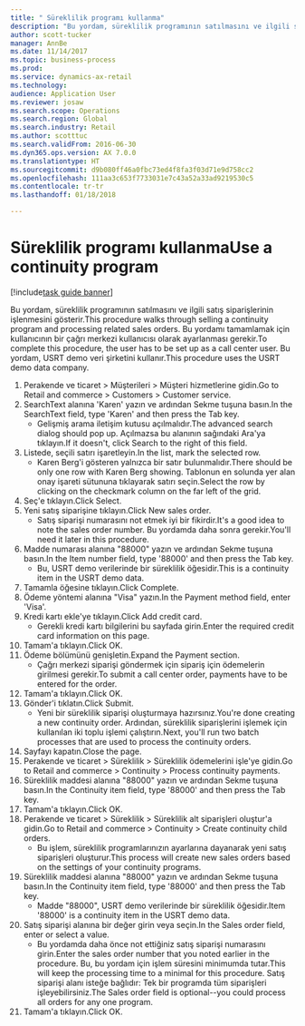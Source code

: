 ```yaml
--- 
title: " Süreklilik programı kullanma"
description: "Bu yordam, süreklilik programının satılmasını ve ilgili satış siparişlerinin işlenmesini gösterir."
author: scott-tucker
manager: AnnBe
ms.date: 11/14/2017
ms.topic: business-process
ms.prod: 
ms.service: dynamics-ax-retail
ms.technology: 
audience: Application User
ms.reviewer: josaw
ms.search.scope: Operations
ms.search.region: Global
ms.search.industry: Retail
ms.author: scotttuc
ms.search.validFrom: 2016-06-30
ms.dyn365.ops.version: AX 7.0.0
ms.translationtype: HT
ms.sourcegitcommit: d9b080ff46a0fbc73ed4f8fa3f03d71e9d758cc2
ms.openlocfilehash: 111aa3c653f7733031e7c43a52a33ad9219530c5
ms.contentlocale: tr-tr
ms.lasthandoff: 01/18/2018

---
```

# <a name="use-a-continuity-program"></a><span data-ttu-id="2352b-103"> Süreklilik programı kullanma</span><span class="sxs-lookup"><span data-stu-id="2352b-103">Use a continuity program</span></span>

[!include[task guide banner](../includes/task-guide-banner.md)]

<span data-ttu-id="2352b-104">Bu yordam, süreklilik programının satılmasını ve ilgili satış siparişlerinin işlenmesini gösterir.</span><span class="sxs-lookup"><span data-stu-id="2352b-104">This procedure walks through selling a continuity program and processing related sales orders.</span></span> <span data-ttu-id="2352b-105">Bu yordamı tamamlamak için kullanıcının bir çağrı merkezi kullanıcısı olarak ayarlanması gerekir.</span><span class="sxs-lookup"><span data-stu-id="2352b-105">To complete this procedure, the user has to be set up as a call center user.</span></span> <span data-ttu-id="2352b-106">Bu yordam, USRT demo veri şirketini kullanır.</span><span class="sxs-lookup"><span data-stu-id="2352b-106">This procedure uses the USRT demo data company.</span></span>

1. <span data-ttu-id="2352b-107">Perakende ve ticaret > Müşterileri > Müşteri hizmetlerine gidin.</span><span class="sxs-lookup"><span data-stu-id="2352b-107">Go to Retail and commerce > Customers > Customer service.</span></span>
2. <span data-ttu-id="2352b-108">SearchText alanına 'Karen' yazın ve ardından Sekme tuşuna basın.</span><span class="sxs-lookup"><span data-stu-id="2352b-108">In the SearchText field, type 'Karen' and then press the Tab key.</span></span>
    * <span data-ttu-id="2352b-109">Gelişmiş arama iletişim kutusu açılmalıdır.</span><span class="sxs-lookup"><span data-stu-id="2352b-109">The advanced search dialog should pop up.</span></span> <span data-ttu-id="2352b-110">Açılmazsa bu alanının sağındaki Ara'ya tıklayın.</span><span class="sxs-lookup"><span data-stu-id="2352b-110">If it doesn't, click Search to the right of this field.</span></span>  
3. <span data-ttu-id="2352b-111">Listede, seçili satırı işaretleyin.</span><span class="sxs-lookup"><span data-stu-id="2352b-111">In the list, mark the selected row.</span></span>
    * <span data-ttu-id="2352b-112">Karen Berg'i gösteren yalnızca bir satır bulunmalıdır.</span><span class="sxs-lookup"><span data-stu-id="2352b-112">There should be only one row with Karen Berg showing.</span></span> <span data-ttu-id="2352b-113">Tablonun en solunda yer alan onay işareti sütununa tıklayarak satırı seçin.</span><span class="sxs-lookup"><span data-stu-id="2352b-113">Select the row by clicking on the checkmark column on the far left of the grid.</span></span>  
4. <span data-ttu-id="2352b-114">Seç'e tıklayın.</span><span class="sxs-lookup"><span data-stu-id="2352b-114">Click Select.</span></span>
5. <span data-ttu-id="2352b-115">Yeni satış siparişine tıklayın.</span><span class="sxs-lookup"><span data-stu-id="2352b-115">Click New sales order.</span></span>
    * <span data-ttu-id="2352b-116">Satış siparişi numarasını not etmek iyi bir fikirdir.</span><span class="sxs-lookup"><span data-stu-id="2352b-116">It's a good idea to note the sales order number.</span></span> <span data-ttu-id="2352b-117">Bu yordamda daha sonra gerekir.</span><span class="sxs-lookup"><span data-stu-id="2352b-117">You'll need it later in this procedure.</span></span>  
6. <span data-ttu-id="2352b-118">Madde numarası alanına "88000" yazın ve ardından Sekme tuşuna basın.</span><span class="sxs-lookup"><span data-stu-id="2352b-118">In the Item number field, type '88000' and then press the Tab key.</span></span>
    * <span data-ttu-id="2352b-119">Bu, USRT demo verilerinde bir süreklilik öğesidir.</span><span class="sxs-lookup"><span data-stu-id="2352b-119">This is a continuity item in the USRT demo data.</span></span>  
7. <span data-ttu-id="2352b-120">Tamamla öğesine tıklayın.</span><span class="sxs-lookup"><span data-stu-id="2352b-120">Click Complete.</span></span>
8. <span data-ttu-id="2352b-121">Ödeme yöntemi alanına "Visa" yazın.</span><span class="sxs-lookup"><span data-stu-id="2352b-121">In the Payment method field, enter 'Visa'.</span></span>
9. <span data-ttu-id="2352b-122">Kredi kartı ekle'ye tıklayın.</span><span class="sxs-lookup"><span data-stu-id="2352b-122">Click Add credit card.</span></span>
    * <span data-ttu-id="2352b-123">Gerekli kredi kartı bilgilerini bu sayfada girin.</span><span class="sxs-lookup"><span data-stu-id="2352b-123">Enter the required credit card information on this page.</span></span>  
10. <span data-ttu-id="2352b-124">Tamam'a tıklayın.</span><span class="sxs-lookup"><span data-stu-id="2352b-124">Click OK.</span></span>
11. <span data-ttu-id="2352b-125">Ödeme bölümünü genişletin.</span><span class="sxs-lookup"><span data-stu-id="2352b-125">Expand the Payment section.</span></span>
    * <span data-ttu-id="2352b-126">Çağrı merkezi siparişi göndermek için sipariş için ödemelerin girilmesi gerekir.</span><span class="sxs-lookup"><span data-stu-id="2352b-126">To submit a call center order, payments have to be entered for the order.</span></span>  
12. <span data-ttu-id="2352b-127">Tamam'a tıklayın.</span><span class="sxs-lookup"><span data-stu-id="2352b-127">Click OK.</span></span>
13. <span data-ttu-id="2352b-128">Gönder'i tıklatın.</span><span class="sxs-lookup"><span data-stu-id="2352b-128">Click Submit.</span></span>
    * <span data-ttu-id="2352b-129">Yeni bir süreklilik siparişi oluşturmaya hazırsınız.</span><span class="sxs-lookup"><span data-stu-id="2352b-129">You're done creating a new continuity order.</span></span> <span data-ttu-id="2352b-130">Ardından, süreklilik siparişlerini işlemek için kullanılan iki toplu işlemi çalıştırın.</span><span class="sxs-lookup"><span data-stu-id="2352b-130">Next, you'll run two batch processes that are used to process the continuity orders.</span></span>  
14. <span data-ttu-id="2352b-131">Sayfayı kapatın.</span><span class="sxs-lookup"><span data-stu-id="2352b-131">Close the page.</span></span>
15. <span data-ttu-id="2352b-132">Perakende ve ticaret > Süreklilik > Süreklilik ödemelerini işle'ye gidin.</span><span class="sxs-lookup"><span data-stu-id="2352b-132">Go to Retail and commerce > Continuity > Process continuity payments.</span></span>
16. <span data-ttu-id="2352b-133">Süreklilik maddesi alanına "88000" yazın ve ardından Sekme tuşuna basın.</span><span class="sxs-lookup"><span data-stu-id="2352b-133">In the Continuity item field, type '88000' and then press the Tab key.</span></span>
17. <span data-ttu-id="2352b-134">Tamam'a tıklayın.</span><span class="sxs-lookup"><span data-stu-id="2352b-134">Click OK.</span></span>
18. <span data-ttu-id="2352b-135">Perakende ve ticaret > Süreklilik > Süreklilik alt siparişleri oluştur'a gidin.</span><span class="sxs-lookup"><span data-stu-id="2352b-135">Go to Retail and commerce > Continuity > Create continuity child orders.</span></span>
    * <span data-ttu-id="2352b-136">Bu işlem, süreklilik programlarınızın ayarlarına dayanarak yeni satış siparişleri oluşturur.</span><span class="sxs-lookup"><span data-stu-id="2352b-136">This process will create new sales orders based on the settings of your continuity programs.</span></span>  
19. <span data-ttu-id="2352b-137">Süreklilik maddesi alanına "88000" yazın ve ardından Sekme tuşuna basın.</span><span class="sxs-lookup"><span data-stu-id="2352b-137">In the Continuity item field, type '88000' and then press the Tab key.</span></span>
    * <span data-ttu-id="2352b-138">Madde "88000", USRT demo verilerinde bir süreklilik öğesidir.</span><span class="sxs-lookup"><span data-stu-id="2352b-138">Item '88000' is a continuity item in the USRT demo data.</span></span>  
20. <span data-ttu-id="2352b-139">Satış siparişi alanına bir değer girin veya seçin.</span><span class="sxs-lookup"><span data-stu-id="2352b-139">In the Sales order field, enter or select a value.</span></span>
    * <span data-ttu-id="2352b-140">Bu yordamda daha önce not ettiğiniz satış siparişi numarasını girin.</span><span class="sxs-lookup"><span data-stu-id="2352b-140">Enter the sales order number that you noted earlier in the procedure.</span></span> <span data-ttu-id="2352b-141">Bu, bu yordam için işlem süresini minimumda tutar.</span><span class="sxs-lookup"><span data-stu-id="2352b-141">This will keep the processing time to a minimal for this procedure.</span></span> <span data-ttu-id="2352b-142">Satış siparişi alanı isteğe bağlıdır: Tek bir programda tüm siparişleri işleyebilirsiniz.</span><span class="sxs-lookup"><span data-stu-id="2352b-142">The Sales order field is optional--you could process all orders for any one program.</span></span>  
21. <span data-ttu-id="2352b-143">Tamam'a tıklayın.</span><span class="sxs-lookup"><span data-stu-id="2352b-143">Click OK.</span></span>


